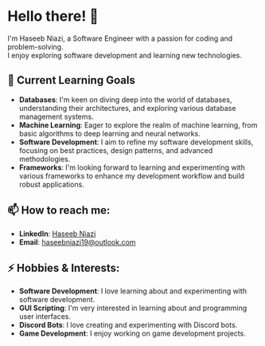 # Hello there! 👋

I'm Haseeb Niazi, a Software Engineer with a passion for coding and problem-solving. <br>
I enjoy exploring software development and learning new technologies.

## 🌱 Current Learning Goals

- **Databases**: I'm keen on diving deep into the world of databases, understanding their architectures, and exploring various database management systems.
- **Machine Learning**: Eager to explore the realm of machine learning, from basic algorithms to deep learning and neural networks.
- **Software Development**: I aim to refine my software development skills, focusing on best practices, design patterns, and advanced methodologies.
- **Frameworks**: I'm looking forward to learning and experimenting with various frameworks to enhance my development workflow and build robust applications.

## 📫 How to reach me:

- **LinkedIn**: [Haseeb Niazi](https://www.linkedin.com/in/haseebn/)
- **Email**: haseebniazi19@outlook.com

## ⚡ Hobbies & Interests:
- **Software Development**: I love learning about and experimenting with software development.
- **GUI Scripting**: I'm very interested in learning about and programming user interfaces.
- **Discord Bots**: I love creating and experimenting with Discord bots.
- **Game Development**:  I enjoy working on game development projects.
